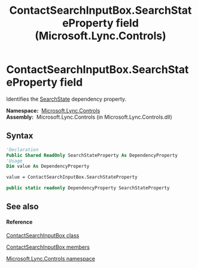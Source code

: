 ﻿---
title: ContactSearchInputBox.SearchStateProperty field (Microsoft.Lync.Controls)
TOCTitle: SearchStateProperty field
ms:assetid: F:Microsoft.Lync.Controls.ContactSearchInputBox.SearchStateProperty_DI_3_UC_OCS14MrefLyncWPF
ms:mtpsurl: https://msdn.microsoft.com/en-us/library/microsoft.lync.controls.contactsearchinputbox.searchstateproperty_di_3_uc_ocs14mreflyncwpf(v=office.15)
ms:contentKeyID: 48594936
ms.date: 07/28/2014
mtps_version: v=office.15
f1_keywords:
- Microsoft.Lync.Controls.ContactSearchInputBox.SearchStateProperty
dev_langs:
- CSharp
- JScript
- VB
- other
---

# ContactSearchInputBox.SearchStateProperty field

Identifies the [SearchState](contactsearchinputbox-searchstate-property-microsoft-lync-controls_1.md) dependency property.

**Namespace:**  [Microsoft.Lync.Controls](microsoft-lync-controls-namespace_1.md)  
**Assembly:**  Microsoft.Lync.Controls (in Microsoft.Lync.Controls.dll)

## Syntax

``` vb
'Declaration
Public Shared ReadOnly SearchStateProperty As DependencyProperty
'Usage
Dim value As DependencyProperty

value = ContactSearchInputBox.SearchStateProperty
```

``` csharp
public static readonly DependencyProperty SearchStateProperty
```

## See also

#### Reference

[ContactSearchInputBox class](contactsearchinputbox-class-microsoft-lync-controls_1.md)

[ContactSearchInputBox members](contactsearchinputbox-members-microsoft-lync-controls_1.md)

[Microsoft.Lync.Controls namespace](microsoft-lync-controls-namespace_1.md)

